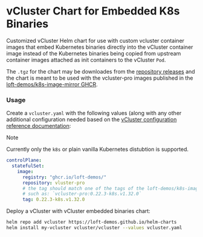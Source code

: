 # vCluster Chart for Embedded K8s Binaries
Customized vCluster Helm chart for use with custom vcluster container images that embed Kubernetes binaries directly into the vCluster container image instead of the Kubernetes binaries being copied from upstream container images attached as init containers to the vCluster `Pod`.

The `.tgz` for the chart may be downloades from the [repository releases](https://github.com/loft-demos/vcluster-charts/releases) and the chart is meant to be used with the vcluster-pro images published in the [loft-demos/k8s-image-mirror GHCR](https://github.com/loft-demos/k8s-image-mirror/pkgs/container/vcluster-pro).

### Usage
Create a `vcluster.yaml` with the following values (along with any other additional configuration needed based on the [vCluster configuration reference documentation](https://www.vcluster.com/docs/vcluster/configure/vcluster-yaml/):

> [!NOTE]
> Currently only the `k8s` or plain vanilla Kubernetes distubtion is supported.

```yaml
controlPlane: 
  statefulSet:
    image:
      registry: "ghcr.io/loft-demos/"
      repository: vluster-pro
      # the tag should match one of the tags of the loft-demos/k8s-image-mirror/ [vcluster-pro images with embeeded k8s binaries](https://github.com/loft-demos/k8s-image-mirror/pkgs/container/vcluster-pro),
      # such as: `vcluster-pro:0.22.3-k8s.v1.32.0`
      tag: 0.22.3-k8s.v1.32.0
```
Deploy a vCluster with vCluster embedded binaries chart:
```bash
helm repo add vcluster https://loft-demos.github.io/helm-charts
helm install my-vcluster vcluster/vcluster --values vcluster.yaml
```

